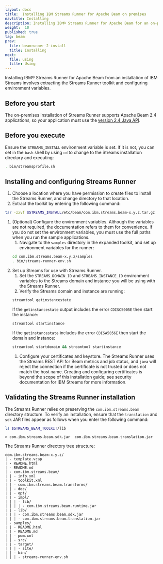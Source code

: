 ```yaml
---
layout: docs
title:  Installing IBM Streams Runner for Apache Beam on premises
navtitle: Installing
description: Installing IBM® Streams Runner for Apache Beam for an on-premises installation of IBM Streams involves extracting the Streams Runner toolkit and configuring environment variables.
weight:  10
published: true
tag: beam
prev:
  file: beamrunner-2-install
  title: Installing
next:
  file: using
  title: Using
---
```


Installing IBM® Streams Runner for Apache Beam from an installation of IBM Streams involves extracting the Streams Runner toolkit and configuring environment variables.

## Before you start
The on-premises installation of Streams Runner supports Apache Beam 2.4
applications, so your application must use the [version 2.4 Java
API](https://beam.apache.org/documentation/sdks/javadoc/2.4.0/).

## Before you execute
Ensure the `STREAMS_INSTALL` environment variable is set. If it is not, you
can set in the `bash` shell by using `cd` to change to the Streams
installation directory and executing:
```bash
. bin/streamsprofile.sh
```

## Installing and configuring Streams Runner

1. Choose a location where you have permission to create files to install the Streams Runner, and change directory to that location.
1. Extract the toolkit by entering the following command:
```bash
tar -zxvf $STREAMS_INSTALL/etc/beam/com.ibm.streams.beam-x.y.z.tar.gz
```
1. (Optional) Configure the environment variables. Although the variables are not required, the documentation refers to them for convenience. If you do not set the environment variables, you must use the full paths when you run the sample applications.
    1. Navigate to the `samples` directory in the expanded toolkit, and set up environment variables for the runner:
    ```bash
    cd com.ibm.streams.beam-x.y.z/samples
    . bin/streams-runner-env.sh
    ```
1. Set up Streams for use with Streams Runner.
    1. Set the `STREAMS_DOMAIN_ID` and `STREAMS_INSTANCE_ID` environment
    variables to the Streams domain and instance you will be using with the
    Streams Runner.
    1. Verify the Streams domain and instance are running:
    ```bash
    streamtool getinstancestate
    ```
    If the `getinstancestate` output includes the error `CDISC5005E` then start the instance:
    ```bash
    streamtool startinstance
    ```
    If the `getinstancestate` includes the error `CDISA5056E` then start
    the domain and instance:
    ```bash
    streamtool startdomain && streamtool startinstance
    ```
    1. Configure your certificates and keystore. The Streams Runner uses
    the Streams REST API for Beam metrics and job status, and `java` will
    reject the connection if the certificate is not trusted or does not
    match the host name. Creating and configuring certificates is beyond
    the scope of this installation guide; see security documentation for
    IBM Streams for more information.


## Validating the Streams Runner installation

The Streams Runner relies on preserving the `com.ibm.streams.beam` directory structure. To verify an installation, ensure that the `translation` and `sdk` JAR files appear as follows when you enter the following command:
```bash
ls $STREAMS_BEAM_TOOLKIT/lib
```
```
> com.ibm.streams.beam.sdk.jar  com.ibm.streams.beam.translation.jar
```

The Streams Runner directory tree structure:
```
com.ibm.streams.beam-x.y.z/
| - template.vcap
| - README.html
| - README.md
| - com.ibm.streams.beam/
| | - info.xml
| | - toolkit.xml
| | - com.ibm.streams.beam.transforms/
| | - doc/
| | - opt/
| | - impl/
| | | - lib/
| | | | - com.ibm.streams.beam.runtime.jar
| | - lib/
| | | - com.ibm.streams.beam.sdk.jar
| | | - com.ibm.streams.beam.translation.jar
| - samples/
| | - README.html
| | - README.md
| | - pom.xml
| | - src/
| | - target/
| | | - site/
| | - bin/
| | | - streams-runner-env.sh
```
